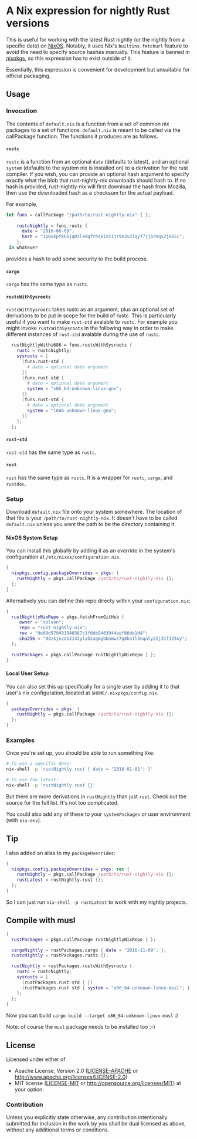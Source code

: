 # A Nix expression for nightly Rust versions

This is useful for working with the latest Rust nightly (or the nightly from a
specific date) on [NixOS]. Notably, it uses Nix's `builtins.fetchurl` feature to
avoid the need to specify source hashes manually. This feature is banned in
[nixpkgs], so this expression has to exist outside of it.

Essentially, this expression is convenient for development but unsuitable for
official packaging.

## Usage

### Invocation

The contents of `default.nix` is a function from a set of common nix packages
to a set of functions. `default.nix` is meant to be called via the callPackage
function. The functions it produces are as follows.

#### `rustc`

`rustc` is a function from an optional `date` (defaults to latest), and
an optional `system` (defaults to the system nix is installed on) to
a derivation for the rust compiler. If you wish, you can provide an
optional hash argument to specify exactly what the blob that 
rust-nightly-nix downloads should hash to. If no hash is provided,
rust-nightly-nix will first download the hash from Mozilla, then
use the downloaded hash as a checksum for the actual payload.

For example, 

```nix
let funs = callPackage "/path/to/rust-nightly.nix" { };
  
    rustcNightly = funs.rustc {
      date = "2016-06-09";
      hash = "1p0xkpfk66jq0iladqfrhqk1zc1jr9n2v2lqyf7jjbrmqx2ja65i";
    };
 in whatever
```

provides a hash to add some security to the build process.

#### `cargo`

`cargo` has the same type as `rustc`.

#### `rustcWithSysroots`

`rustcWithSysroots` takes rustc as an argument, plus an optional set of
derivations to be put in scope for the build of rustc. This is particularly
useful if you want to make `rust-std` avalable to `rustc`. For example
you might invoke `rustcWithSysroots` in the following way in order to
make different instances of `rust-std` avalable during the use of
`rustc`.

```nix
  rustNightlyWithi686 = funs.rustcWithSysroots {
    rustc = rustcNightly;
    sysroots = [
      (funs.rust-std {
        # date = optional date argument
      })
      (funs.rust-std {
        # date = optional date argument
        system = "x86_64-unknown-linux-gnu";
      })
      (funs.rust-std {
        # date = optional date argument
        system = "i686-unknown-linux-gnu";
      })
    ];
  };
```

#### `rust-std`

`rust-std` has the same type as `rustc`.

#### `rust`

`rust` has the same type as `rustc`. It is a wrapper for `rustc`, `cargo`,
and `rustdoc`.

### Setup

Download `default.nix` file onto your system somewhere. The location of that
file is your `/path/to/rust-nightly-nix`. It doesn't have to be called
`default.nix` unless you want the path to be the directory containing it.

#### NixOS System Setup

You can install this globally by adding it as an override in the system's
configuration at `/etc/nixos/configuration.nix`.

```nix
{
  nixpkgs.config.packageOverrides = pkgs: {
    rustNightly = pkgs.callPackage /path/to/rust-nightly-nix {};
  };
}
```

Alternatively you can define this repo directy within your `configuration.nix`:

```nix
{
  rustNightlyNixRepo = pkgs.fetchFromGitHub {
     owner = "solson";
     repo = "rust-nightly-nix";
     rev = "9e09d579431940367c1f6de9463944eef66de1d4";
     sha256 = "03zkjnzd13142yla52aqmgbbnmws7q8kn1l5nqaly22j31f125xy";
  };

  rustPackages = pkgs.callPackage rustNightlyNixRepo { };
}
```

#### Local User Setup

You can also set this up specifically for a single user by adding it to that
user's nix configuration, located at `$HOME/.nixpkgs/config.nix`.

```nix
{
  packageOverrides = pkgs: {
    rustNightly = pkgs.callPackage /path/to/rust-nightly-nix {};
  };
}
```

### Examples

Once you're set up, you should be able to run something like:

```sh
# To use a specific date:
nix-shell -p 'rustNightly.rust { date = "2016-01-01"; }'

# To use the latest:
nix-shell -p 'rustNightly.rust {}'
```

But there are more derivations in `rustNightly` than just `rust`. Check out the
source for the full list. It's not too complicated.

You could also add any of these to your `systemPackages` or user environment
(with `nix-env`).

## Tip

I also added an alias to my `packageOverrides`:

```nix
{
  nixpkgs.config.packageOverrides = pkgs: rec {
    rustNightly = pkgs.callPackage /path/to/rust-nightly-nix {};
    rustLatest = rustNightly.rust {};
  };
}
```

So I can just run `nix-shell -p rustLatest` to work with my nightly projects.

## Compile with musl

```nix
{
  rustPackages = pkgs.callPackage rustNightlyNixRepo { };

  cargoNightly = rustPackages.cargo { date = "2016-11-09"; };
  rustcNightly = rustPackages.rustc {};

  rustNightly = rustPackages.rustcWithSysroots {
    rustc = rustcNightly;
    sysroots = [
      (rustPackages.rust-std { })
      (rustPackages.rust-std { system = "x86_64-unknown-linux-musl"; })
    ];
  };
}
```

Now you can build `cargo build --target x86_64-unknown-linux-musl` :)

Note: of course the `musl` package needs to be installed too ;-)

## License

Licensed under either of
  * Apache License, Version 2.0 ([LICENSE-APACHE](LICENSE-APACHE) or
    http://www.apache.org/licenses/LICENSE-2.0)
  * MIT license ([LICENSE-MIT](LICENSE-MIT) or
    http://opensource.org/licenses/MIT) at your option.

### Contribution

Unless you explicitly state otherwise, any contribution intentionally submitted
for inclusion in the work by you shall be dual licensed as above, without any
additional terms or conditions.


[NixOS]: http://nixos.org/
[nixpkgs]: https://github.com/NixOS/nixpkgs
